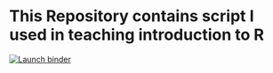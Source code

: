 # This Repository contains script I used in teaching introduction to R

<!-- badges: start -->
[![Launch binder](https://mybinder.org/badge_logo.svg)](https://mybinder.org/v2/gh/BB1464/Introduction-to-R-Training/master)
<!-- badges: end -->
